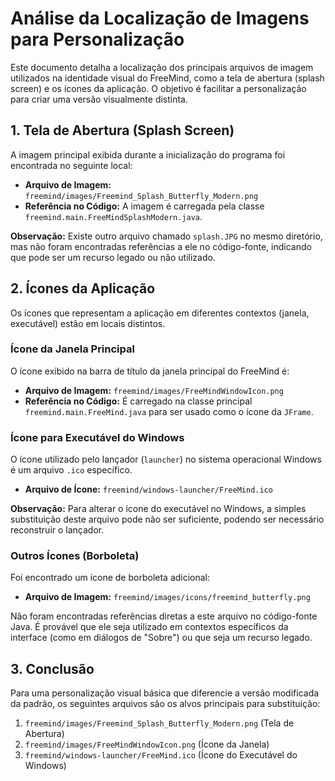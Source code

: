 # Análise da Localização de Imagens para Personalização

Este documento detalha a localização dos principais arquivos de imagem utilizados na identidade visual do FreeMind, como a tela de abertura (splash screen) e os ícones da aplicação. O objetivo é facilitar a personalização para criar uma versão visualmente distinta.

## 1. Tela de Abertura (Splash Screen)

A imagem principal exibida durante a inicialização do programa foi encontrada no seguinte local:

-   **Arquivo de Imagem:** `freemind/images/Freemind_Splash_Butterfly_Modern.png`
-   **Referência no Código:** A imagem é carregada pela classe `freemind.main.FreeMindSplashModern.java`.

**Observação:** Existe outro arquivo chamado `splash.JPG` no mesmo diretório, mas não foram encontradas referências a ele no código-fonte, indicando que pode ser um recurso legado ou não utilizado.

## 2. Ícones da Aplicação

Os ícones que representam a aplicação em diferentes contextos (janela, executável) estão em locais distintos.

### Ícone da Janela Principal

O ícone exibido na barra de título da janela principal do FreeMind é:

-   **Arquivo de Imagem:** `freemind/images/FreeMindWindowIcon.png`
-   **Referência no Código:** É carregado na classe principal `freemind.main.FreeMind.java` para ser usado como o ícone da `JFrame`.

### Ícone para Executável do Windows

O ícone utilizado pelo lançador (`launcher`) no sistema operacional Windows é um arquivo `.ico` específico.

-   **Arquivo de Ícone:** `freemind/windows-launcher/FreeMind.ico`

**Observação:** Para alterar o ícone do executável no Windows, a simples substituição deste arquivo pode não ser suficiente, podendo ser necessário reconstruir o lançador.

### Outros Ícones (Borboleta)

Foi encontrado um ícone de borboleta adicional:

-   **Arquivo de Imagem:** `freemind/images/icons/freemind_butterfly.png`

Não foram encontradas referências diretas a este arquivo no código-fonte Java. É provável que ele seja utilizado em contextos específicos da interface (como em diálogos de "Sobre") ou que seja um recurso legado.

## 3. Conclusão

Para uma personalização visual básica que diferencie a versão modificada da padrão, os seguintes arquivos são os alvos principais para substituição:

1.  `freemind/images/Freemind_Splash_Butterfly_Modern.png` (Tela de Abertura)
2.  `freemind/images/FreeMindWindowIcon.png` (Ícone da Janela)
3.  `freemind/windows-launcher/FreeMind.ico` (Ícone do Executável do Windows)
